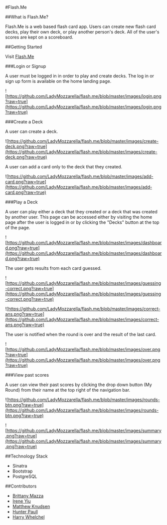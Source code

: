 #Flash.Me

##What is Flash.Me?

Flash.Me is a web based flash card app. Users can create new flash card decks, play their own deck, or play another person's deck. All of the user's scores are kept on a scoreboard.

##Getting Started

Visit [Flash.Me](http://cardashians.herokuapp.com)

###Login or Signup

A user must be logged in in order to play and create decks. The log in or sign up form is available on the home landing page.

![https://github.com/LadyMozzarella/flash.me/blob/master/images/login.png?raw=true](https://github.com/LadyMozzarella/flash.me/blob/master/images/login.png?raw=true)

###Create a Deck

A user can create a deck.

![https://github.com/LadyMozzarella/flash.me/blob/master/images/create-deck.png?raw=true](https://github.com/LadyMozzarella/flash.me/blob/master/images/create-deck.png?raw=true)

A user can add a card only to the deck that they created.

![https://github.com/LadyMozzarella/flash.me/blob/master/images/add-card.png?raw=true](https://github.com/LadyMozzarella/flash.me/blob/master/images/add-card.png?raw=true)

###Play a Deck

A user can play either a deck that they created or a deck that was created by another user. This page can be accessed either by visiting the home page after the user is logged in or by clicking the "Decks" button at the top of the page.

![https://github.com/LadyMozzarella/flash.me/blob/master/images/dashboard.png?raw=true](https://github.com/LadyMozzarella/flash.me/blob/master/images/dashboard.png?raw=true)

The user gets results from each card guessed.

![https://github.com/LadyMozzarella/flash.me/blob/master/images/guessing-correct.png?raw=true](https://github.com/LadyMozzarella/flash.me/blob/master/images/guessing-correct.png?raw=true)

![https://github.com/LadyMozzarella/flash.me/blob/master/images/correct-ans.png?raw=true](https://github.com/LadyMozzarella/flash.me/blob/master/images/correct-ans.png?raw=true)

The user is notified when the round is over and the result of the last card.

![https://github.com/LadyMozzarella/flash.me/blob/master/images/over.png?raw=true](https://github.com/LadyMozzarella/flash.me/blob/master/images/over.png?raw=true)

###View past scores

A user can view their past scores by clicking the drop down button (My Round) from their name at the top right of the navigation bar.

![https://github.com/LadyMozzarella/flash.me/blob/master/images/rounds-btn.png?raw=true](https://github.com/LadyMozzarella/flash.me/blob/master/images/rounds-btn.png?raw=true)

![https://github.com/LadyMozzarella/flash.me/blob/master/images/summary.png?raw=true](https://github.com/LadyMozzarella/flash.me/blob/master/images/summary.png?raw=true)

##Technology Stack
- Sinatra
- Bootstrap
- PostgreSQL

##Contributors
- [Brittany Mazza](https://github.com/LadyMozzarella)
- [Irene Yiu](https://github.com/ireneyiu)
- [Matthew Knudsen](https://github.com/mknudsen01)
- [Hunter Paull](https://github.com/hpchess)
- [Harry Whelchel](https://github.com/hwhelchel)